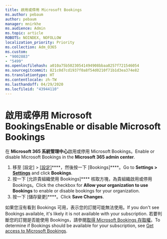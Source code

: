 ```yaml
---
title: 啟用或停用 Microsoft Bookings
ms.author: pebaum
author: pebaum
manager: mnirkhe
ms.audience: Admin
ms.topic: article
ROBOTS: NOINDEX, NOFOLLOW
localization_priority: Priority
ms.collection: Adm_O365
ms.custom:
- "9002883"
- "5499"
ms.openlocfilehash: a010a75b50230541494908bbaa8257f721546054
ms.sourcegitcommit: 821c0d7cd1937f0a8f54d0210f71b1d3ea374e82
ms.translationtype: HT
ms.contentlocale: zh-TW
ms.lasthandoff: 04/29/2020
ms.locfileid: "43944110"
---
```

# <a name="enable-or-disable-microsoft-bookings"></a><span data-ttu-id="49c24-102">啟用或停用 Microsoft Bookings</span><span class="sxs-lookup"><span data-stu-id="49c24-102">Enable or disable Microsoft Bookings</span></span>

<span data-ttu-id="49c24-103">在 **Microsoft 365 系統管理中心**啟用或停用 Microsoft Bookings。</span><span class="sxs-lookup"><span data-stu-id="49c24-103">Enable or disable Microsoft Bookings in the **Microsoft 365 admin center**.</span></span>

1. <span data-ttu-id="49c24-104">移至 [設定] > [[設定]](https://admin.microsoft.com/Adminportal/Home?source=applauncher#/Settings/Services)\*\*\*\*，然後按一下 [Bookings]\*\*\*\*。</span><span class="sxs-lookup"><span data-stu-id="49c24-104">Go to **Settings > [Settings](https://admin.microsoft.com/Adminportal/Home?source=applauncher#/Settings/Services)** and click **Bookings**.</span></span>
2. <span data-ttu-id="49c24-105">按一下 [允許貴組織使用 Bookings]\*\*\*\* 核取方塊，為貴組織啟用或停用 Bookings。</span><span class="sxs-lookup"><span data-stu-id="49c24-105">Click the checkbox for **Allow your organization to use Bookings** to enable or disable bookings for your organization.</span></span>
3. <span data-ttu-id="49c24-106">按一下 [儲存變更]\*\*\*\*。</span><span class="sxs-lookup"><span data-stu-id="49c24-106">Click **Save Changes**.</span></span>

<span data-ttu-id="49c24-107">如果您沒有看到 Bookings 可用，表示您的訂閱可能無法使用。</span><span class="sxs-lookup"><span data-stu-id="49c24-107">If you don't see Bookings available, it's likely it is not available with your subscription.</span></span> <span data-ttu-id="49c24-108">若要判斷您的訂閱是否能使用 Bookings，請參閱[取得 Microsoft Bookings 存取權](https://support.microsoft.com/zh-TW/office/get-access-to-microsoft-bookings-5382dc07-aaa5-45c9-8767-502333b214ce)。</span><span class="sxs-lookup"><span data-stu-id="49c24-108">To determine if Bookings should be available for your subscription, see [Get access to Microsoft Bookings](https://support.microsoft.com/zh-TW/office/get-access-to-microsoft-bookings-5382dc07-aaa5-45c9-8767-502333b214ce).</span></span>

